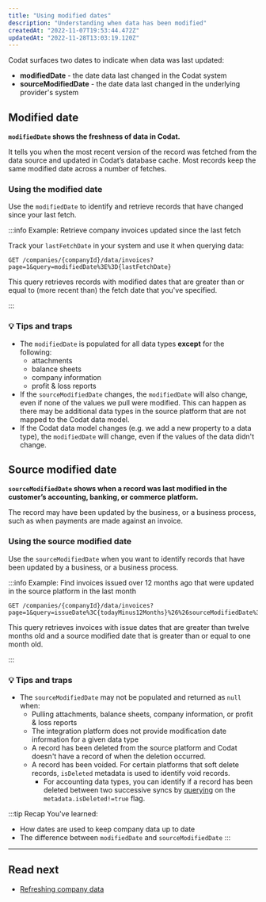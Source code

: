 ```yaml
---
title: "Using modified dates"
description: "Understanding when data has been modified"
createdAt: "2022-11-07T19:53:44.472Z"
updatedAt: "2022-11-28T13:03:19.120Z"
---
```


Codat surfaces two dates to indicate when data was last updated:

- **modifiedDate** - the date data last changed in the Codat system
- **sourceModifiedDate** - the date data last changed in the underlying provider's system

## Modified date

**`modifiedDate` shows the freshness of data in Codat.**

It tells you when the most recent version of the record was fetched from the data source and updated in Codat’s database cache. Most records keep the same modified date across a number of fetches.

### Using the modified date

Use the `modifiedDate` to identify and retrieve records that have changed since your last fetch.

:::info Example: Retrieve company invoices updated since the last fetch  

Track your `lastFetchDate` in your system and use it when querying data:

```http
GET /companies/{companyId}/data/invoices?page=1&query=modifiedDate%3E%3D{lastFetchDate}
```

This query retrieves records with modified dates that are greater than or equal to (more recent than) the fetch date that you've specified.

:::

### 💡 Tips and traps

- The `modifiedDate` is populated for all data types **except** for the following:
  - attachments
  - balance sheets
  - company information
  - profit & loss reports
- If the `sourceModifiedDate` changes, the `modifiedDate` will also change, even if none of the values we pull were modified. This can happen as there may be additional data types in the source platform that are not mapped to the Codat data model.
- If the Codat data model changes (e.g. we add a new property to a data type), the `modifiedDate` will change, even if the values of the data didn't change.

## Source modified date

**`sourceModifiedDate` shows when a record was last modified in the customer’s accounting, banking, or commerce platform.**

The record may have been updated by the business, or a business process, such as when payments are made against an invoice.

### Using the source modified date

Use the `sourceModifiedDate` when you want to identify records that have been updated by a business, or a business process.

:::info Example: Find invoices issued over 12 months ago that were updated in the source platform in the last month  

```http
GET /companies/{companyId}/data/invoices?page=1&query=issueDate%3C{todayMinus12Months}%26%26sourceModifiedDate%3E%3D{todayMinusOneMonth}
```

This query retrieves invoices with issue dates that are greater than twelve months old and a source modified date that is greater than or equal to one month old.

:::

### 💡 Tips and traps

- The `sourceModifiedDate` may not be populated and returned as `null` when:
  - Pulling attachments, balance sheets, company information, or profit & loss reports
  - The integration platform does not provide modification date information for a given data type
  - A record has been deleted from the source platform and Codat doesn't have a record of when the deletion occurred.
  - A record has been voided. For certain platforms that soft delete records, `isDeleted` metadata is used to identify void records.
      - For accounting data types, you can identify if a record has been deleted between two successive syncs by [querying](/using-the-api/querying) on the `metadata.isDeleted!=true` flag.

:::tip Recap
You've learned:
- How dates are used to keep company data up to date
- The difference between `modifiedDate` and `sourceModifiedDate`
:::

---
## Read next

- [Refreshing company data](/using-the-api/queueing-data-syncs)
